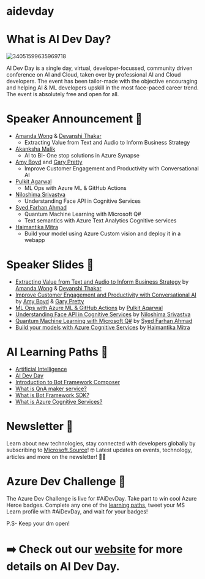 # aidevday
# What is AI Dev Day? 
![34051599635969718](https://user-images.githubusercontent.com/32809211/92719124-55dafd80-f380-11ea-9530-2ccb2afdaab6.jpg)

AI Dev Day is a single day, virtual, developer-focussed, community driven conference on AI and Cloud, taken over by professional AI and Cloud developers. The event has been tailor-made with the objective encouraging and helping AI & ML developers upskill in the most face-paced career trend. The event is absolutely free and open for all.
# Speaker Announcement 📣
- [Amanda Wong](https://www.linkedin.com/in/wonggamanda/)   &  [Devanshi Thakar](https://www.linkedin.com/in/devanshithakar/)
  - Extracting Value from Text and Audio to Inform Business Strategy
- [Akanksha Malik](https://twitter.com/akankshamalik96)
  - AI to BI- One stop solutions in Azure Synapse
- [Amy Boyd](https://twitter.com/AmyKateNicho) and [Gary Pretty](https://twitter.com/GaryPretty)
  - Improve Customer Engagement and Productivity with Conversational AI
- [Pulkit Agarwal](https://www.linkedin.com/in/pulkit-agarwal-16756715/)
   - ML Ops with Azure ML & GitHub Actions
- [Niloshima Srivastva](https://twitter.com/niloshima)
  - Understanding Face API in Cognitive Services
- [Syed Farhan Ahmad](https://twitter.com/syedfarhanrvce)
  - Quantum Machine Learning with Microsoft Q#
  - Text semantics with Azure Text Analytics Cognitive services
- [Haimantika Mitra](https://twitter.com/HaimantikaM)
  - Build your model using Azure Custom vision and deploy it in a webapp

# Speaker Slides 📝

- [Extracting Value from Text and Audio to Inform Business Strategy](https://github.com/KonfHub/aidevday/files/5280799/India.AIDev.Day.Slides.pptx) by [Amanda Wong](https://www.linkedin.com/in/wonggamanda/)   &  [Devanshi Thakar](https://www.linkedin.com/in/devanshithakar/)
- [Improve Customer Engagement and Productivity with Conversational AI](https://gaicstor2020.blob.core.windows.net/aidevdayindia/AIDEVDAYINDIA-AIML40-shared.pdf) by [Amy Boyd](https://twitter.com/AmyKateNicho) & [Gary Pretty](https://twitter.com/GaryPretty)
- [ML Ops with Azure ML & GitHub Actions](https://www.slideshare.net/CodeOps/ml-ops-with-azure-ml-amp-git-hub-actions) by [Pulkit Agarwal](https://www.linkedin.com/in/pulkit-agarwal-16756715/)
- [Understanding Face API in Cognitive Services](https://github.com/KonfHub/aidevday/files/5290332/Understanding.Azure.Face.API.pptx) by [Niloshima Srivastva](https://twitter.com/niloshima)
- [Quantum Machine Learning with Microsoft Q#](https://github.com/KonfHub/aidevday/files/5286540/Syed.Farhan.-.QPower.Quantum.Machine.Learning.pdf) by [Syed Farhan Ahmad](https://twitter.com/syedfarhanrvce)
- [Build your models with Azure Cognitive Services](https://github.com/KonfHub/aidevday/files/5286249/Build.your.models.with.Azure.Cognitive.Services.pptx) by [Haimantika Mitra](https://twitter.com/HaimantikaM)

# AI Learning Paths 📕 
- [Artificial Intelligence](https://docs.microsoft.com/en-us/azure/architecture/data-guide/big-data/ai-overview?wt.mc_id=AID3018161_QSG_451995&ocid=AID3018161_QSG_451995)
- [AI Dev Day](https://docs.microsoft.com/en-us/users/arkodyutisaha/collections/j2w2hjge0xq3r0?wt.mc_id=AID3018161_QSG_EML_461735&ocid=AID3018161_QSG_EML_461735)
- [Introduction to Bot Framework Composer](https://docs.microsoft.com/en-us/composer/introduction?wt.mc_id=AID3018161_QSG_EML_461736&ocid=AID3018161_QSG_EML_461736)
- [What is QnA maker service?](https://docs.microsoft.com/en-us/azure/cognitive-services/QnAMaker/Overview/overview?wt.mc_id=AID3018161_QSG_EML_461737&ocid=AID3018161_QSG_EML_461737)
- [What is Bot Framework SDK?](https://docs.microsoft.com/en-us/azure/bot-service/bot-service-overview-introduction?view=azure-bot-service-4.0&wt.mc_id=AID3018161_QSG_EML_461738&ocid=AID3018161_QSG_EML_461738)
- [What is Azure Cognitive Services?](https://docs.microsoft.com/en-us/azure/cognitive-services/what-are-cognitive-services?wt.mc_id=AID3018161_QSG_EML_461739&ocid=AID3018161_QSG_EML_461739)

# Newsletter 📰 
Learn about new technologies, stay connected with developers globally by subscribing to [Microsoft.Source](https://azure.microsoft.com/en-in/resources/join-the-azure-developer-community/?wt.mc_id=AID3018161_QSG_PD_SCL_446884&ocid=AID3018161_QSG_PD_SCL_446884)! 🤓 Latest updates on events, technology, articles and more on the newsletter! 👩‍💻

# Azure Dev Challenge 📣
The Azure Dev Challenge is live for #AiDevDay.
Take part to win cool Azure Heroe badges. Complete any one of the [learning paths](http://konf.me/azurechallenge), tweet your MS Learn profile with #AiDevDay, and wait for your badges!


P.S- Keep your dm open!


# ➡️ Check out our [website](https://aidevday.konfhub.com/) for more details on AI Dev Day.
